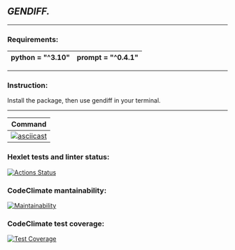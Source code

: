 ## *GENDIFF.*

---

### Requirements:

| python = "^3.10"                                                                        | prompt = "^0.4.1"                                             |
|-----------------------------------------------------------------------------|---------------------------------------------------------|

---


### Instruction:
Install the package, then use gendiff in your terminal.

---


| Command                                                                       |
|-----------------------------------------------------------------------------|
|[![asciicast](https://asciinema.org/a/5RG2rEhAsyztC3OdaYhUAHazJ.svg)](https://asciinema.org/a/5RG2rEhAsyztC3OdaYhUAHazJ)                                    |


 

### Hexlet tests and linter status:
[![Actions Status](https://github.com/EgorTitov01/python-project-50/actions/workflows/hexlet-check.yml/badge.svg)](https://github.com/EgorTitov01/python-project-50/actions)

### CodeClimate mantainability:
[![Maintainability](https://api.codeclimate.com/v1/badges/1cc6d1a3e23453377b93/maintainability)](https://codeclimate.com/github/EgorTitov01/python-project-50/maintainability)

### CodeClimate test coverage:
[![Test Coverage](https://api.codeclimate.com/v1/badges/1cc6d1a3e23453377b93/test_coverage)](https://codeclimate.com/github/EgorTitov01/python-project-50/test_coverage)
